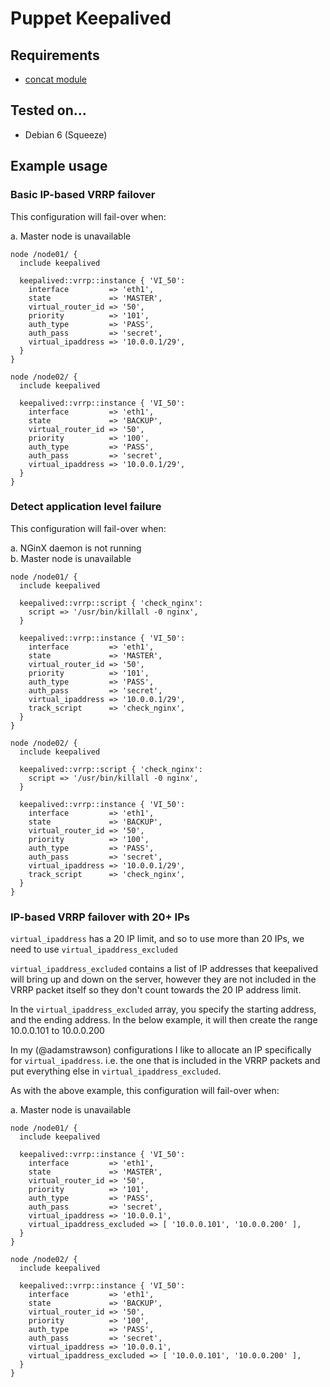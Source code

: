# Puppet Keepalived

## Requirements

* [concat module](https://github.com/ripienaar/puppet-concat)

## Tested on...

* Debian 6 (Squeeze)

## Example usage

### Basic IP-based VRRP failover

This configuration will fail-over when:

a. Master node is unavailable

    node /node01/ {
      include keepalived

      keepalived::vrrp::instance { 'VI_50':
        interface         => 'eth1',
        state             => 'MASTER',
        virtual_router_id => '50',
        priority          => '101',
        auth_type         => 'PASS',
        auth_pass         => 'secret',
        virtual_ipaddress => '10.0.0.1/29',
      }
    }

    node /node02/ {
      include keepalived

      keepalived::vrrp::instance { 'VI_50':
        interface         => 'eth1',
        state             => 'BACKUP',
        virtual_router_id => '50',
        priority          => '100',
        auth_type         => 'PASS',
        auth_pass         => 'secret',
        virtual_ipaddress => '10.0.0.1/29',
      }
    }

### Detect application level failure

This configuration will fail-over when:

a. NGinX daemon is not running<br>
b. Master node is unavailable

    node /node01/ {
      include keepalived

      keepalived::vrrp::script { 'check_nginx':
        script => '/usr/bin/killall -0 nginx',
      }

      keepalived::vrrp::instance { 'VI_50':
        interface         => 'eth1',
        state             => 'MASTER',
        virtual_router_id => '50',
        priority          => '101',
        auth_type         => 'PASS',
        auth_pass         => 'secret',
        virtual_ipaddress => '10.0.0.1/29',
        track_script      => 'check_nginx',
      }
    }

    node /node02/ {
      include keepalived

      keepalived::vrrp::script { 'check_nginx':
        script => '/usr/bin/killall -0 nginx',
      }

      keepalived::vrrp::instance { 'VI_50':
        interface         => 'eth1',
        state             => 'BACKUP',
        virtual_router_id => '50',
        priority          => '100',
        auth_type         => 'PASS',
        auth_pass         => 'secret',
        virtual_ipaddress => '10.0.0.1/29',
        track_script      => 'check_nginx',
      }
    }

### IP-based VRRP failover with 20+ IPs

```virtual_ipaddress``` has a 20 IP limit, and so to use more than 20 IPs, we need to use ```virtual_ipaddress_excluded```

```virtual_ipaddress_excluded``` contains a list of IP addresses that keepalived will bring up and down on the server, however they are not included in the VRRP packet itself so they don't count towards the 20 IP address limit.

In the ```virtual_ipaddress_excluded``` array, you specify the starting address, and the ending address. In the below example, it will then create the range 10.0.0.101 to 10.0.0.200

In my (@adamstrawson) configurations I like to allocate an IP specifically for ```virtual_ipaddress```. i.e. the one that is included in the VRRP packets and put everything else in ```virtual_ipaddress_excluded```.

As with the above example, this configuration will fail-over when:

a. Master node is unavailable

    node /node01/ {
      include keepalived

      keepalived::vrrp::instance { 'VI_50':
        interface         => 'eth1',
        state             => 'MASTER',
        virtual_router_id => '50',
        priority          => '101',
        auth_type         => 'PASS',
        auth_pass         => 'secret',
        virtual_ipaddress => '10.0.0.1',
        virtual_ipaddress_excluded => [ '10.0.0.101', '10.0.0.200' ],
      }
    }

    node /node02/ {
      include keepalived

      keepalived::vrrp::instance { 'VI_50':
        interface         => 'eth1',
        state             => 'BACKUP',
        virtual_router_id => '50',
        priority          => '100',
        auth_type         => 'PASS',
        auth_pass         => 'secret',
        virtual_ipaddress => '10.0.0.1',
        virtual_ipaddress_excluded => [ '10.0.0.101', '10.0.0.200' ],
      }
    }

